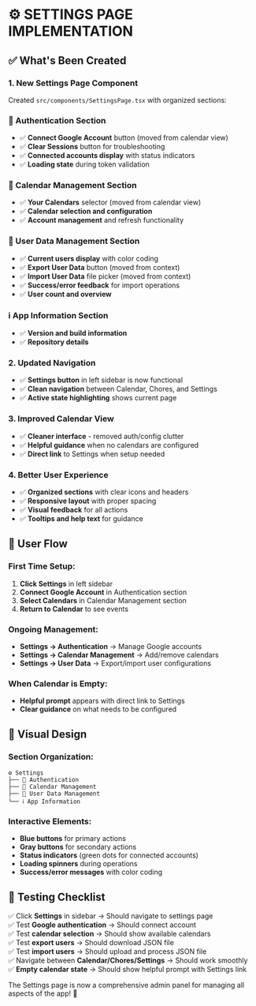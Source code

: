 # ⚙️ SETTINGS PAGE IMPLEMENTATION

## ✅ What's Been Created

### 1. **New Settings Page Component**

Created `src/components/SettingsPage.tsx` with organized sections:

### **🔐 Authentication Section**

- ✅ **Connect Google Account** button (moved from calendar view)
- ✅ **Clear Sessions** button for troubleshooting
- ✅ **Connected accounts display** with status indicators
- ✅ **Loading state** during token validation

### **📅 Calendar Management Section**

- ✅ **Your Calendars** selector (moved from calendar view)
- ✅ **Calendar selection and configuration**
- ✅ **Account management** and refresh functionality

### **👥 User Data Management Section**

- ✅ **Current users display** with color coding
- ✅ **Export User Data** button (moved from context)
- ✅ **Import User Data** file picker (moved from context)
- ✅ **Success/error feedback** for import operations
- ✅ **User count and overview**

### **ℹ️ App Information Section**

- ✅ **Version and build information**
- ✅ **Repository details**

### 2. **Updated Navigation**

- ✅ **Settings button** in left sidebar is now functional
- ✅ **Clean navigation** between Calendar, Chores, and Settings
- ✅ **Active state highlighting** shows current page

### 3. **Improved Calendar View**

- ✅ **Cleaner interface** - removed auth/config clutter
- ✅ **Helpful guidance** when no calendars are configured
- ✅ **Direct link** to Settings when setup needed

### 4. **Better User Experience**

- ✅ **Organized sections** with clear icons and headers
- ✅ **Responsive layout** with proper spacing
- ✅ **Visual feedback** for all actions
- ✅ **Tooltips and help text** for guidance

## 🎯 User Flow

### **First Time Setup:**

1. **Click Settings** in left sidebar
2. **Connect Google Account** in Authentication section
3. **Select Calendars** in Calendar Management section
4. **Return to Calendar** to see events

### **Ongoing Management:**

- **Settings → Authentication** → Manage Google accounts
- **Settings → Calendar Management** → Add/remove calendars
- **Settings → User Data** → Export/import user configurations

### **When Calendar is Empty:**

- **Helpful prompt** appears with direct link to Settings
- **Clear guidance** on what needs to be configured

## 🎨 Visual Design

### **Section Organization:**

```
⚙️ Settings
├── 🔐 Authentication
├── 📅 Calendar Management
├── 👥 User Data Management
└── ℹ️ App Information
```

### **Interactive Elements:**

- **Blue buttons** for primary actions
- **Gray buttons** for secondary actions
- **Status indicators** (green dots for connected accounts)
- **Loading spinners** during operations
- **Success/error messages** with color coding

## 🧪 Testing Checklist

✅ Click **Settings** in sidebar → Should navigate to settings page  
✅ Test **Google authentication** → Should connect account  
✅ Test **calendar selection** → Should show available calendars  
✅ Test **export users** → Should download JSON file  
✅ Test **import users** → Should upload and process JSON file  
✅ Navigate between **Calendar/Chores/Settings** → Should work smoothly  
✅ **Empty calendar state** → Should show helpful prompt with Settings link

The Settings page is now a comprehensive admin panel for managing all aspects of the app! 🎉
